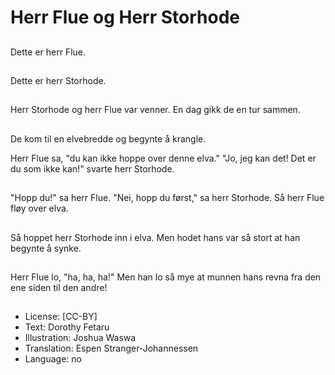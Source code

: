 # Herr Flue og Herr Storhode

##
Dette er herr Flue.

##
Dette er herr Storhode.

##
Herr Storhode og herr Flue var venner. En dag gikk de en tur sammen.

##
De kom til en elvebredde og begynte å krangle.

Herr Flue sa, "du kan ikke hoppe over denne elva."
"Jo, jeg kan det! Det er du som ikke kan!" svarte herr Storhode.

##
"Hopp du!" sa herr Flue.
"Nei, hopp du først," sa herr Storhode.
Så herr Flue fløy over elva. 

##
Så hoppet herr Storhode inn i elva. Men hodet hans var så stort at han begynte å synke.

##
Herr Flue lo, "ha, ha, ha!"
Men han lo så mye at munnen hans revna fra den ene siden til den andre!

##
* License: [CC-BY]
* Text: Dorothy Fetaru
* Illustration: Joshua Waswa
* Translation: Espen Stranger-Johannessen
* Language: no
